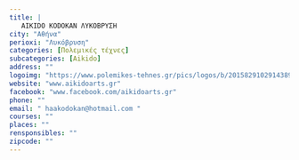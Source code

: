 ```yaml
---
title: |
   AIKIDO KODOKAN ΛΥΚΟΒΡΥΣΗ
city: "Αθήνα"
perioxi: "Λυκόβρυση"
categories: [Πολεμικές τέχνες]
subcategories: [Aikido]
address: ""
logoimg: "https://www.polemikes-tehnes.gr/pics/logos/b/2015829102914389.jpg"
website: "www.aikidoarts.gr"
facebook: "www.facebook.com/aikidoarts.gr"
phone: ""
email: " haakodokan@hotmail.com "
courses: ""
places: ""
rensponsibles: ""
zipcode: ""
---
```




